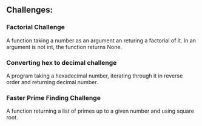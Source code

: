 ## Challenges: 

### Factorial Challenge 
A function taking a number as an argument an returing a factorial of it. In an argument is not int, the function returns None.

### Converting hex to decimal challenge
A program taking a hexadecimal number, iterating through it in reverse order and returning decimal number.

### Faster Prime Finding Challenge
A function returning a list of primes up to a given number and using square root.
